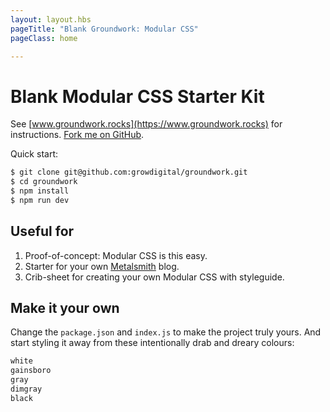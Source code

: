 ```yaml
---
layout: layout.hbs
pageTitle: "Blank Groundwork: Modular CSS"
pageClass: home

---
```


# Blank Modular CSS Starter Kit

See [www.groundwork.rocks](https://www.groundwork.rocks) for instructions. 
[Fork me on GitHub](https://github.com/growdigital/groundwork). 

Quick start:

```bash
$ git clone git@github.com:growdigital/groundwork.git
$ cd groundwork
$ npm install
$ npm run dev
```

## Useful for

1. Proof-of-concept: Modular CSS is this easy.
2. Starter for your own [Metalsmith](http://www.metalsmith.io/) blog.
3. Crib-sheet for creating your own Modular CSS with styleguide.

## Make it your own

Change the `package.json` and `index.js` to make the project truly yours. And start styling it away from these intentionally drab and dreary colours:

```css
white
gainsboro
gray
dimgray
black 
```

